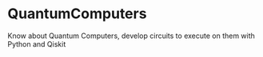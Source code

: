 # QuantumComputers
Know about Quantum Computers, develop circuits to execute on them with Python and Qiskit

